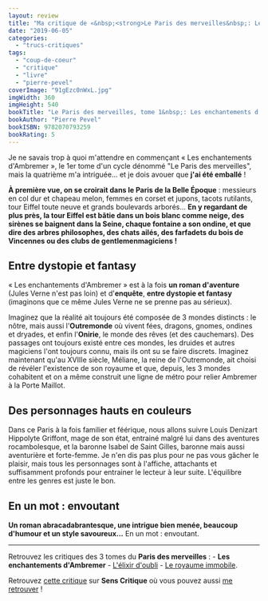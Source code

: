 ```yaml
---
layout: review
title: "Ma critique de «&nbsp;<strong>Le Paris des merveilles&nbsp;: Les enchantements d'Ambremer</strong>&nbsp;» de <em>Pierre Pevel</em>"
date: "2019-06-05"
categories: 
  - "trucs-critiques"
tags: 
  - "coup-de-coeur"
  - "critique"
  - "livre"
  - "pierre-pevel"
coverImage: "91gEzc0nWxL.jpg"
imgWidth: 360
imgHeight: 540
bookTitle: "Le Paris des merveilles, tome 1&nbsp;: Les enchantements d'Ambremer"
bookAuthor: "Pierre Pevel"
bookISBN: 9782070793259  
bookRating: 5
---
```


Je ne savais trop à quoi m'attendre en commençant « Les enchantements d'Ambremer », le 1er tome d'un cycle dénommé "Le Paris des merveilles", mais la quatrième m'a intriguée... et je dois avouer que **j'ai été emballé** !

<strong>À première vue, on se croirait dans le Paris de la Belle Époque</strong>&nbsp;: messieurs en col dur et chapeau melon, femmes en corset et jupons, tacots rutilants, tour Eiffel toute neuve et grands boulevards arborés... <strong>En y regardant de plus près, la tour Eiffel est bâtie dans un bois blanc comme neige, des sirènes se baignent dans la Seine, chaque fontaine a son ondine, et que dire des arbres philosophes, des chats ailés, des farfadets du bois de Vincennes ou des clubs de gentlemenmagiciens&nbsp;!</strong>

## Entre dystopie et fantasy

« Les enchantements d'Ambremer » est à la fois **un roman d'aventure** (Jules Verne n'est pas loin) et d'**enquête**, **entre dystopie et fantasy** (imaginons que ce même Jules Verne ne se prenne pas au sérieux).

Imaginez que la réalité ait toujours été composée de 3 mondes distincts : le nôtre, mais aussi l'**Outremonde** où vivent fées, dragons, gnomes, ondines et dryades, et enfin l'**Onirie**, le monde des rêves (et des cauchemars). Des passages ont toujours existé entre ces mondes, les druides et autres magiciens l'ont toujours connu, mais ils ont su se faire discrets. Imaginez maintenant qu'au XVIIIe siècle, Méliane, la reine de l'Outremonde, ait choisi de révéler l'existence de son royaume et que, depuis, les 3 mondes cohabitent et on a même construit une ligne de métro pour relier Ambremer à la Porte Maillot.

## Des personnages hauts en couleurs

Dans ce Paris à la fois familier et féérique, nous allons suivre Louis Denizart Hippolyte Griffont, mage de son état, entrainé malgré lui dans des aventures rocambolesque, et la baronne Isabel de Saint Gilles, baronne mais aussi aventurière et forte-femme. Je n'en dis pas plus pour ne pas vous gâcher le plaisir, mais tous les personnages sont à l'affiche, attachants et suffisamment profonds pour entrainer le lecteur à leur suite. L'équilibre entre les genres est juste le bon.

## En un mot : **envoutant**

**Un roman abracadabrantesque, une intrigue bien menée, beaucoup d'humour et un style savoureux...** En un mot : envoutant.

* * *

Retrouvez les critiques des 3 tomes du **Paris des merveilles** : - **Les enchantements d'Ambremer** - [L'élixir d'oubli](
https://www.6x8.org/2019/07/ma-critique-de-lelixir-doubli-de-pierre-pevel/) - [Le royaume immobile](https://www.6x8.org/2019/12/ma-critique-de-le-paris-des-merveilles-tome-3-le-royaume-immobile-de-pierre-pevel/).

Retrouvez [cette critique](https://www.senscritique.com/livre/Les_Enchantements_d_Ambremer/critique/195496073) sur **Sens Critique** où vous pouvez aussi [me retrouver](http://www.senscritique.com/Arnaud_Malon) !
